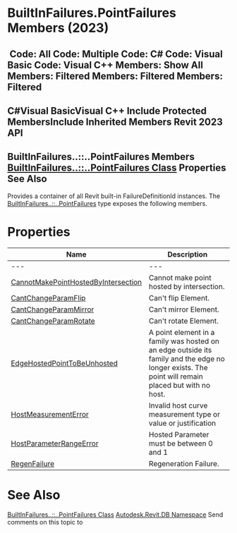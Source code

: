 # BuiltInFailures.PointFailures Members (2023)

﻿
 Code: All Code: Multiple Code: C# Code: Visual Basic Code: Visual C++  Members: Show All Members: Filtered Members: Filtered Members: Filtered   
---  
C#Visual BasicVisual C++
Include Protected MembersInclude Inherited Members
Revit 2023 API  
---  
BuiltInFailures..::..PointFailures Members  
[BuiltInFailures..::..PointFailures Class](b1b1f464-16e5-fd74-9350-a0e4b0397b9b.md "BuiltInFailures.PointFailures Class") Properties See Also  
---  
Provides a container of all Revit built-in FailureDefinitionId instances.
The [BuiltInFailures..::..PointFailures](b1b1f464-16e5-fd74-9350-a0e4b0397b9b.md "BuiltInFailures.PointFailures Class") type exposes the following members.
# Properties
| Name | Description |
| --- | --- |
| --- | --- | --- |
| [CannotMakePointHostedByIntersection](5de153b3-db33-b573-a0a2-b9df5d648f73.md "CannotMakePointHostedByIntersection Property") | Cannot make point hosted by intersection. |
| [CantChangeParamFlip](beef0e13-3785-b4b0-5d01-1cfe27636895.md "CantChangeParamFlip Property") | Can't flip Element. |
| [CantChangeParamMirror](fdae6998-e3b9-8cad-d7b0-7e786c94b71a.md "CantChangeParamMirror Property") | Can't mirror Element. |
| [CantChangeParamRotate](0185ce7e-7cd6-8d6a-5f42-50444ff46f60.md "CantChangeParamRotate Property") | Can't rotate Element. |
| [EdgeHostedPointToBeUnhosted](1af90084-8c60-caf5-47f8-0756bdc83125.md "EdgeHostedPointToBeUnhosted Property") | A point element in a family was hosted on an edge outside its family and the edge no longer exists. The point will remain placed but with no host. |
| [HostMeasurementError](003495bb-a494-64d5-650f-9d216266c255.md "HostMeasurementError Property") | Invalid host curve measurement type or value or justification |
| [HostParameterRangeError](c8cbb1c0-aa38-c0d6-d341-7410bfa61141.md "HostParameterRangeError Property") | Hosted Parameter must be between 0 and 1 |
| [RegenFailure](7b06e78a-fe23-07d5-9377-727b336bd66e.md "RegenFailure Property") | Regeneration Failure. |

# See Also
[BuiltInFailures..::..PointFailures Class](b1b1f464-16e5-fd74-9350-a0e4b0397b9b.md "BuiltInFailures.PointFailures Class")
[Autodesk.Revit.DB Namespace](87546ba7-461b-c646-cbb1-2cb8f5bff8b2.md "Autodesk.Revit.DB Namespace")
Send comments on this topic to 